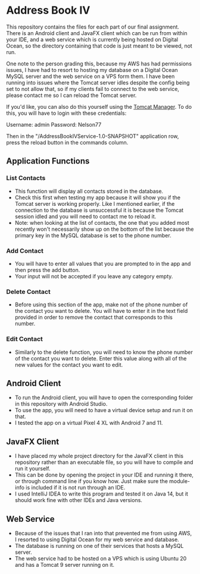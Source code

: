 # Address Book IV

This repository contains the files for each part of our final assignment. There is an Android client and JavaFX client which can be run from within your IDE, and a web service which is currently being hosted on Digital Ocean, so the directory containing that code is just meant to be viewed, not run.

One note to the person grading this, because my AWS has had permissions issues, I have had to resort to hosting my database on a Digital Ocean MySQL server and the web service on a VPS form them. I have been running into issues where the Tomcat server idles despite the config being set to not allow that, so if my clients fail to connect to the web service, please contact me so I can reload the Tomcat server.

If you'd like, you can also do this yourself using the [Tomcat Manager](http://143.198.226.185:8080/manager/html "Tomcat manager for my web app"). To do this, you will have to login with these credentials:

  Username: admin
  Password: Nelson77
  
Then in the "/AddressBookIVService-1.0-SNAPSHOT" application row, press the reload button in the commands column.

## Application Functions

### List Contacts
- This function will display all contacts stored in the database.
- Check this first when testing my app because it will show you if the Tomcat server is working properly. Like I mentioned earlier, if the connection to the database is unsuccessful it is because the Tomcat session idled and you will need to contact me to reload it.
- Note: when looking at the list of contacts, the one that you added most recently won't necessarily show up on the bottom of the list because the primary key in the MySQL database is set to the phone number.

### Add Contact
- You will have to enter all values that you are prompted to in the app and then press the add button.
- Your input will not be accepted if you leave any category empty.

### Delete Contact
- Before using this section of the app, make not of the phone number of the contact you want to delete. You will have to enter it in the text field provided in order to remove the contact that corresponds to this number.

### Edit Contact
- Similarly to the delete function, you will need to know the phone number of the contact you want to delete. Enter this value along with all of the new values for the contact you want to edit.

## Android Client
- To run the Android client, you will have to open the corresponding folder in this repository with Android Studio.
- To use the app, you will need to have a virtual device setup and run it on that.
- I tested the app on a virtual Pixel 4 XL with Android 7 and 11.

## JavaFX Client
- I have placed my whole project directory for the JavaFX client in this repository rather than an executable file, so you will have to compile and run it yourself.
- This can be done by opening the project in your IDE and running it there, or through command line if you know how. Just make sure the module-info is included if it is not run through an IDE.
- I used IntelliJ IDEA to write this program and tested it on Java 14, but it should work fine with other IDEs and Java versions.

## Web Service
- Because of the issues that I ran into that prevented me from using AWS, I resorted to using Digital Ocean for my web service and database.
- The database is running on one of their services that hosts a MySQL server.
- The web service had to be hosted on a VPS which is using Ubuntu 20 and has a Tomcat 9 server running on it.
